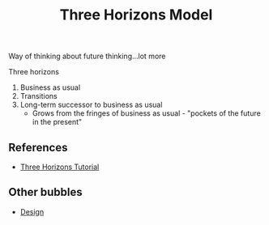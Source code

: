 ﻿---
title: Three Horizons Model
---
Way of thinking about future thinking...lot more

Three horizons

1. Business as usual
2. Transitions
3. Long-term successor to business as usual
   - Grows from the fringes of business as usual - "pockets of the future in the present"


## References

- [Three Horizons Tutorial](https://www.h3uni.org/project/learn2-three-horizons/)

## Other bubbles

- [Design](design.md)